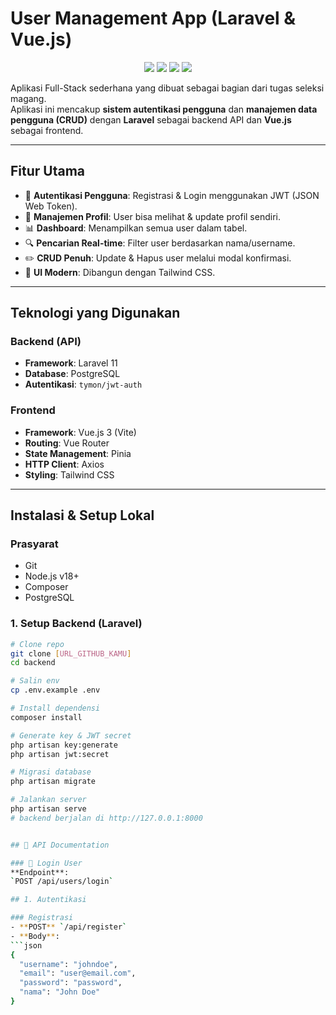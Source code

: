 # User Management App (Laravel & Vue.js)

<p align="center">
  <img src="https://img.shields.io/badge/Laravel-FF2D20?style=for-the-badge&logo=laravel&logoColor=white" />
  <img src="https://img.shields.io/badge/Vue.js-35495E?style=for-the-badge&logo=vue.js&logoColor=4FC08D" />
  <img src="https://img.shields.io/badge/PostgreSQL-316192?style=for-the-badge&logo=postgresql&logoColor=white" />
  <img src="https://img.shields.io/badge/Tailwind_CSS-38B2AC?style=for-the-badge&logo=tailwind-css&logoColor=white" />
</p>

Aplikasi Full-Stack sederhana yang dibuat sebagai bagian dari tugas seleksi magang.  
Aplikasi ini mencakup **sistem autentikasi pengguna** dan **manajemen data pengguna (CRUD)** dengan **Laravel** sebagai backend API dan **Vue.js** sebagai frontend.

---

## Fitur Utama

- 🔐 **Autentikasi Pengguna**: Registrasi & Login menggunakan JWT (JSON Web Token).  
- 👤 **Manajemen Profil**: User bisa melihat & update profil sendiri.  
- 📊 **Dashboard**: Menampilkan semua user dalam tabel.  
- 🔍 **Pencarian Real-time**: Filter user berdasarkan nama/username.  
- ✏️ **CRUD Penuh**: Update & Hapus user melalui modal konfirmasi.  
- 🎨 **UI Modern**: Dibangun dengan Tailwind CSS.  

---

## Teknologi yang Digunakan

### Backend (API)
- **Framework**: Laravel 11  
- **Database**: PostgreSQL  
- **Autentikasi**: `tymon/jwt-auth`  

### Frontend
- **Framework**: Vue.js 3 (Vite)  
- **Routing**: Vue Router  
- **State Management**: Pinia  
- **HTTP Client**: Axios  
- **Styling**: Tailwind CSS  

---

## Instalasi & Setup Lokal

### Prasyarat
- Git  
- Node.js v18+  
- Composer  
- PostgreSQL  

### 1. Setup Backend (Laravel)
```bash
# Clone repo
git clone [URL_GITHUB_KAMU]
cd backend

# Salin env
cp .env.example .env

# Install dependensi
composer install

# Generate key & JWT secret
php artisan key:generate
php artisan jwt:secret

# Migrasi database
php artisan migrate

# Jalankan server
php artisan serve
# backend berjalan di http://127.0.0.1:8000


## 📌 API Documentation

### 🔑 Login User
**Endpoint**:  
`POST /api/users/login`

## 1. Autentikasi

### Registrasi
- **POST** `/api/register`
- **Body**:
```json
{
  "username": "johndoe",
  "email": "user@email.com",
  "password": "password",
  "nama": "John Doe"
}
